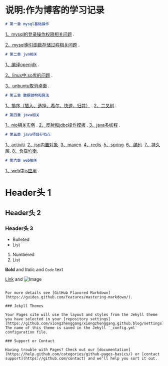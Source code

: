 # 说明:作为博客的学习记录
```markdown
# 第一章 mysql基础操作
```
[1、mysql的登录操作权限相关问题](https://github.com/xiongzhenggang/xiongzhenggang.github.io/blob/master/数据库相关/mysql登录编码权限赋予.txt) . 

[2、mysql索引函数存储过程相关问题](https://github.com/xiongzhenggang/xiongzhenggang.github.io/blob/master/数据库相关/mysql索引函数存储过程.txt) .

```markdown
# 第二章 jvm相关
```
[1、编译openjdk](https://github.com/xiongzhenggang/xiongzhenggang.github.io/blob/master/jvm相关/编译openjdk.txt) . 

[2、linux中.so库的问题](https://github.com/xiongzhenggang/xiongzhenggang.github.io/blob/master/jvm相关/linux中.so库的问题.txt) . 

[3、unbuntu取消桌面](https://github.com/xiongzhenggang/xiongzhenggang.github.io/blob/master/jvm相关/unbuntu取消桌面.txt) . 

```markdown
# 第三章 数据结构和算法
```
[1、排序（插入、选择、希尔、快速、归并）](https://github.com/xiongzhenggang/xiongzhenggang.github.io/blob/master/数据结构/部分排序) .
[2、二叉树](https://github.com/xiongzhenggang/xiongzhenggang.github.io/blob/master/数据结构/树) .

```markdown
# 第四章 java相关
```
[1、nio相关实例](https://github.com/xiongzhenggang/xiongzhenggang.github.io/blob/master/java相关/nio例子) .
[2、反射和jdbc操作模板](https://github.com/xiongzhenggang/xiongzhenggang.github.io/blob/master/java相关/反射) .
[3、java多线程](https://github.com/xiongzhenggang/xiongzhenggang.github.io/blob/master/java相关/多线程) .
```markdown
# 第五章 java项目存档点
```
[1、activiti](https://github.com/xiongzhenggang/xiongzhenggang.github.io/blob/master/java项目存档点/activiti).
[2、jsp内置对象](https://github.com/xiongzhenggang/xiongzhenggang.github.io/blob/master/java项目存档点/jsp内置对象).
[3、maven](https://github.com/xiongzhenggang/xiongzhenggang.github.io/blob/master/java项目存档点/maven).
[4、redis](https://github.com/xiongzhenggang/xiongzhenggang.github.io/blob/master/java项目存档点/redis).
[5、spring](https://github.com/xiongzhenggang/xiongzhenggang.github.io/blob/master/java项目存档点/spring).
[6、编码](https://github.com/xiongzhenggang/xiongzhenggang.github.io/blob/master/java项目存档点/编码).
[7、持久层](https://github.com/xiongzhenggang/xiongzhenggang.github.io/blob/master/java项目存档点/持久层).
[8、负载均衡](https://github.com/xiongzhenggang/xiongzhenggang.github.io/blob/master/java项目存档点/负载均衡).
```markdown
# 第六章 web相关
```
[1、web中js应用](https://github.com/xiongzhenggang/xiongzhenggang.github.io/blob/master/web相关) . 

# Header头 1
## Header头 2
### Header头 3

- Bulleted
- List

1. Numbered
2. List

**Bold** and _Italic_ and `Code` text

[Link](url) and ![Image](src)
```

For more details see [GitHub Flavored Markdown](https://guides.github.com/features/mastering-markdown/).

### Jekyll Themes

Your Pages site will use the layout and styles from the Jekyll theme you have selected in your [repository settings](https://github.com/xiongzhenggang/xiongzhenggang.github.blog/settings). The name of this theme is saved in the Jekyll `_config.yml` configuration file.

### Support or Contact

Having trouble with Pages? Check out our [documentation](https://help.github.com/categories/github-pages-basics/) or [contact support](https://github.com/contact) and we’ll help you sort it out.
